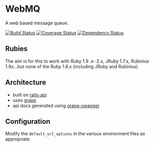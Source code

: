 # WebMQ 

A web based message queue.

[![Build Status](https://travis-ci.org/mindscratch/webmq.png)](https://travis-ci.org/mindscratch/webmq) 
[![Coverage Status](https://coveralls.io/repos/mindscratch/webmq/badge.png?branch=master)](https://coveralls.io/r/mindscratch/webmq?branch=master)
[![Dependency Status](https://gemnasium.com/mindscratch/webmq.png)](https://gemnasium.com/mindscratch/webmq)

## Rubies

The aim is for this to work with Ruby 1.9 .x- 2.x, JRuby 1.7.x, Rubinius 1.9x...but none of the Ruby 1.8.x (including JRuby and Rubinius)

## Architecture

- built on [rails-api](https://github.com/rails-api/rails-api)
- uses [grape](https://github.com/intridea/grape)
- api docs generated using [grape-swagger](https://github.com/tim-vandecasteele/grape-swagger)

## Configuration

Modify the `default_url_options` in the various environment files as appropriate.
